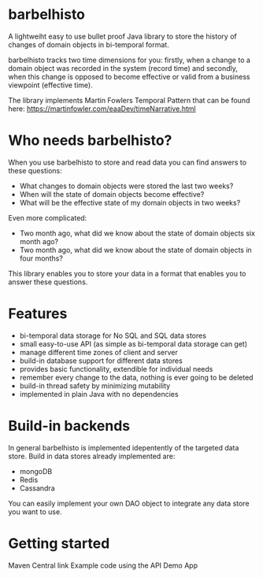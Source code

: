 # barbelhisto

A lightweiht easy to use bullet proof Java library to store the history of changes of domain objects in bi-temporal format. 

barbelhisto tracks two time dimensions for you: firstly, when a change to a domain object was recorded in the system (record time) and secondly, when this change is opposed to become effective or valid from a business viewpoint (effective time).

The library implements Martin Fowlers Temporal Pattern that can be found here: https://martinfowler.com/eaaDev/timeNarrative.html

# Who needs barbelhisto?

When you use barbelhisto to store and read data you can find answers to these questions:

- What changes to domain objects were stored the last two weeks?
- When will the state of domain objects become effective?
- What will be the effective state of my domain objects in two weeks?

Even more complicated:

- Two month ago, what did we know about the state of domain objects six month ago?
- Two month ago, what did we know about the state of domain objects in four months?

This library enables you to store your data in a format that enables you to answer these questions.

# Features

- bi-temporal data storage for No SQL and SQL data stores
- small easy-to-use API (as simple as bi-temporal data storage can get)
- manage different time zones of client and server
- build-in database support for different data stores
- provides basic functionality, extendible for individual needs
- remember every change to the data, nothing is ever going to be deleted
- build-in thread safety by minimizing mutability
- implemented in plain Java with no dependencies

# Build-in backends

In general barbelhisto is implemented idepentently of the targeted data store. Build in data stores already implemented are:

- mongoDB
- Redis
- Cassandra

You can easily implement your own DAO object to integrate any data store you want to use.

# Getting started

Maven Central link
Example code using the API
Demo App
